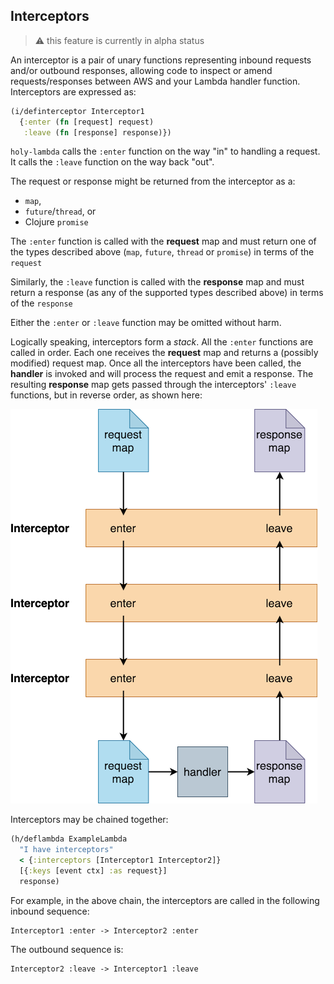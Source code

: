 ## Interceptors

> :warning: this feature is currently in alpha status

An interceptor is a pair of unary functions representing inbound requests and/or outbound responses, allowing code to
inspect or amend requests/responses between AWS and your Lambda handler function. Interceptors are expressed as:

```clojure
(i/definterceptor Interceptor1 
  {:enter (fn [request] request)
   :leave (fn [response] response)})
```

`holy-lambda` calls the `:enter` function on the way "in" to handling a request. It calls the `:leave` function on the way back "out".

The request or response might be returned from the interceptor as a:
- `map`,
- `future`/`thread`, or
- Clojure `promise`

The `:enter` function is called with the **request** map and must return one of the types described above (`map`, `future`, `thread` or `promise`) in terms of the `request`

Similarly, the `:leave` function is called with the **response** map and must return a response (as any of the supported types described above) in terms of the `response`

Either the `:enter` or `:leave` function may be omitted without harm.

Logically speaking, interceptors form a _stack_. All the `:enter` functions are called in order. Each one receives the **request** map and returns a (possibly modified) request map. Once all the interceptors have been called, the **handler** is invoked and will process the request and emit a response. The resulting **response** map gets passed through the interceptors' `:leave` functions, but in reverse order, as shown here:

![interceptor-call-chain](images/interceptor-call-chain.png "Execution call chain with interceptors")

Interceptors may be chained together:
```clojure
(h/deflambda ExampleLambda
  "I have interceptors"
  < {:interceptors [Interceptor1 Interceptor2]}
  [{:keys [event ctx] :as request}]
  response)
```

For example, in the above chain, the interceptors are called in the following inbound sequence:

```
Interceptor1 :enter -> Interceptor2 :enter
```

The outbound sequence is:
```
Interceptor2 :leave -> Interceptor1 :leave
```
